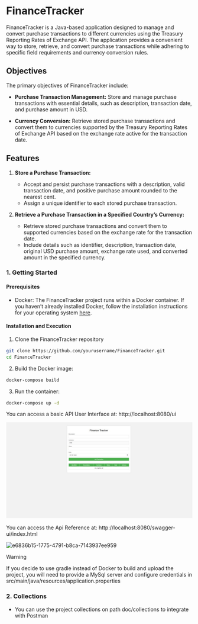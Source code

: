 # FinanceTracker

FinanceTracker is a Java-based application designed to manage and convert purchase transactions to different currencies using the Treasury Reporting Rates of Exchange API. The application provides a convenient way to store, retrieve, and convert purchase transactions while adhering to specific field requirements and currency conversion rules.

## Objectives

The primary objectives of FinanceTracker include:

- **Purchase Transaction Management:** Store and manage purchase transactions with essential details, such as description, transaction date, and purchase amount in USD.

- **Currency Conversion:** Retrieve stored purchase transactions and convert them to currencies supported by the Treasury Reporting Rates of Exchange API based on the exchange rate active for the transaction date.

## Features

1. **Store a Purchase Transaction:**
    - Accept and persist purchase transactions with a description, valid transaction date, and positive purchase amount rounded to the nearest cent.
    - Assign a unique identifier to each stored purchase transaction.

2. **Retrieve a Purchase Transaction in a Specified Country’s Currency:**
    - Retrieve stored purchase transactions and convert them to supported currencies based on the exchange rate for the transaction date.
    - Include details such as identifier, description, transaction date, original USD purchase amount, exchange rate used, and converted amount in the specified currency.


### 1. Getting Started

#### Prerequisites
- Docker: The FinanceTracker project runs within a Docker container. If you haven’t already installed Docker, follow the installation instructions for your operating system [here](https://docs.docker.com/engine/install).

#### Installation and Execution
1. Clone the FinanceTracker repository
```bash
git clone https://github.com/yourusername/FinanceTracker.git
cd FinanceTracker
```
2. Build the Docker image:
```bash
docker-compose build
```

3. Run the container:
```bash
docker-compose up -d
```

You can access a basic API User Interface at:  http://localhost:8080/ui

![finance-tracker-ui](https://github.com/drearj/finance_tracker/blob/master/doc/img/finance-tracker-ui.jpeg)


You can access the Api Reference at:  http://localhost:8080/swagger-ui/index.html

![e6836b15-1775-4791-b8ca-7143937ee959](https://github.com/drearj/finance_tracker/assets/16170239/6c5446d5-f320-4c52-bbfb-d81e7a05839e)


> [!WARNING]  
> If you decide to use gradle instead of Docker to build and upload the project, you will need to provide a MySql server and configure credentials in src/main/java/resources/application.properties

### 2. Collections
- You can use the project collections on path doc/collections to integrate with Postman
